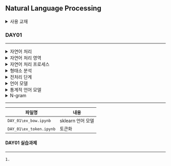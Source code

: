 ## Natural Language Processing

<details>
<summary>사용 교재</summary>

![](./images/파이토치%20트랜스포머를%20활용한%20자연어%20처리와%20컴퓨터비전%20심층학습.png)

</details>

### DAY01

---

<details>
<summary> 자연어 처리 </summary>

> -   사람들의 의사소통에 사용되는 언어를 자연어라고 칭함
> -   기계에서 자연어를 분석&이해&생성&처리하는 기술이 NLP
> -   1960년 말뭉치(Corpus) 데이터 활용 통계적 자연어 처리
> -   최근 Deep Learning 기술로 번역&자연어 생성

</details>
<details>
<summary> 자연어 처리 영역 </summary>

> -   번역
> -   감정분석
> -   스팸 분류
> -   이미지 설명
> -   텍스트 요약
> -   질문에 대한 응답
> -   챗봇 텍스트 생성

</details>
<details>
<summary> 자연어 처리 프로세스 </summary>

> -   자연어 데이터 수집
> -   형태소 분석
> -   구분 분석
> -   의미 분석
> -   화용 분석

</details>
<details>
<summary> 형태소 분석 </summary>

> -   자연어를 문장의 최소 단위인 형태소 단위로 분할, 품사 판별
> -   분석 : 어간 추출, 원형 복원, 품사 부착
> -   활용 : 기계 번역, 텍스트 마이닝 등
> -   영어권 분석 방법 -> 띄어쓰기(공백) 기준 구분
> -   아시아권 분석 방법 -> 문법 규칙 방법, 확률적 언어 모델 방법
> -   코퍼스(Corpus) -> 자연어처리 위해 모아놓은 텍스트 묶음
> -   토큰
> -   어휘 집합

</details>
<details>
<summary> 전처리 단계 </summary>

> -   토큰화 : 말뭉치에서 의미있는 단위(토큰)로 분리
> -   정제 : 토큰화 작업 전/후 작업에 방해되는 부분을 배제
> -   정규화 : 표현 방법이 다른 단어 통합하여 같은 단어 생성
> -   벡터화/수치화 : 컴퓨터가 처리할 수 있는 수치 형태로 변환
> -   패딩 : 동일한 길이로 문장/문서를 맞추는 작업

</details>
<details>
<summary> 언어 모델 </summary>

> -   단어 시퀀스(문장)에 확률을 할당하는 모델
> -   통계를 이용한 통계적 언어 모델(Statistical Language Model)
> -   기계학습을 이용한 인공 신경망 언어 모델(RNN, LSTM, ...)

</details>
<details>
<summary> 통계적 언어 모델 </summary>

> -   전통적인 접근 방법 언어 모델
> -   조건부 확률 기반 -> 희소 문제 해결 불가능

</details>
<details>
<summary> N-gram </summary>

> -   전체 문장에서 단어를 N개수만큼 묶은 것
> -   카운트에 기반한 통계적 접근 사용
> -   N개의 단어만 고려하여 판단 -> 조합의 경우의 수가 엄청나게 많기에 희소 문제 해결 한계 존재

</details>

---

| 파일명                  | 내용              |
| ----------------------- | ----------------- |
| `DAY_01\ex_bow.ipynb`   | sklearn 언어 모델 |
| `DAY_01\ex_token.ipynb` | 토큰화            |

#### DAY01 실습과제

---

    1.
